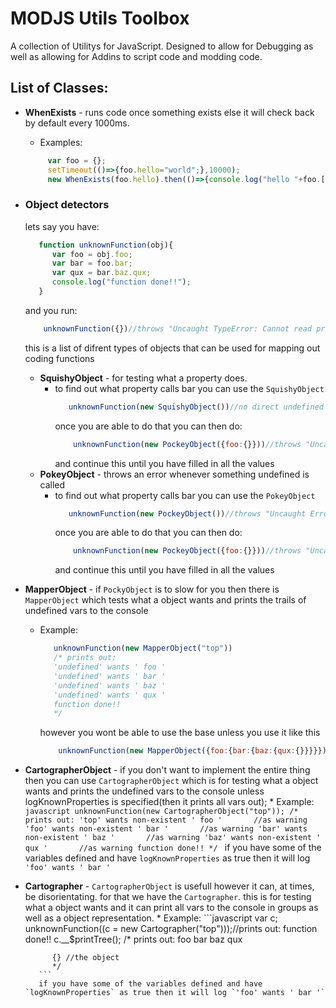 # MODJS Utils Toolbox
A collection of Utilitys for JavaScript. Designed to allow for Debugging as well as allowing for Addins to script code and modding code.

## List of Classes:
* **WhenExists** - runs code once something exists else it will check back by default every 1000ms.
    * Examples:
    ```javascript
         var foo = {}; 
         setTimeout(()=>{foo.hello="world";},10000); 
         new WhenExists(foo.hello).then(()=>{console.log("hello "+foo.["hello"])}); 
    ```
* ### Object detectors
   lets say you have:
   ```javascript
      function unknownFunction(obj){
         var foo = obj.foo;
         var bar = foo.bar;
         var qux = bar.baz.qux;
         console.log("function done!!");
      }
   ```
   and you run:
   ```javascript
       unknownFunction({})//throws "Uncaught TypeError: Cannot read property 'bar' of undefined"
   ```
   this is a list of difrent types of objects that can be used for mapping out coding functions
   * **SquishyObject** - for testing what a property does.
      * to find out what property calls bar you can use the `SquishyObject`
         ```javascript
            unknownFunction(new SquishyObject())//no direct undefined problems and prints out: function done!!
         ```
         once you are able to do that you can then do:
         ```javascript
             unknownFunction(new PockeyObject({foo:{}}))//throws "Uncaught Error: wants Property 'bar'"
         ```
         and continue this until you have filled in all the values
    * **PokeyObject** - throws an error whenever something undefined is called
      * to find out what property calls bar you can use the `PokeyObject`
         ```javascript
            unknownFunction(new PockeyObject())//throws "Uncaught Error: wants Property 'foo'"
         ```
         once you are able to do that you can then do:
         ```javascript
             unknownFunction(new PockeyObject({foo:{}}))//throws "Uncaught Error: wants Property 'bar'"
         ```
         and continue this until you have filled in all the values
 * **MapperObject** - if `PockyObject` is to slow for you then there is `MapperObject` which tests what a object wants and prints the trails of undefined vars to the console
      * Example:
         ```javascript
            unknownFunction(new MapperObject("top"))
            /* prints out:
            'undefined' wants ' foo '
            'undefined' wants ' bar '
            'undefined' wants ' baz '
            'undefined' wants ' qux '
            function done!!
            */
         ```
         however you wont be able to use the base unless you use it like this
         ```javascript
             unknownFunction(new MapperObject({foo:{bar:{baz:{qux:{}}}}}))//prints only: function done!!
         ```
* **CartographerObject** - if you don't want to implement the entire thing then you can use `CartographerObject` which is for testing what a object wants and prints the undefined vars to the console unless logKnownProperties is specified(then it prints all vars out);
      * Example:
         ```javascript
            unknownFunction(new CartographerObject("top"));
            /* prints out:
            'top' wants non-existent ' foo '       //as warning
            'foo' wants non-existent ' bar '       //as warning
            'bar' wants non-existent ' baz '       //as warning
            'baz' wants non-existent ' qux '       //as warning
            function done!!
            */
         ```
         if you have some of the variables defined and have `logKnownProperties` as true then it will log `'foo' wants ' bar '`

* **Cartographer** - `CartographerObject` is usefull however it can, at times, be disorientating. for that we have the `Cartographer`. this is for testing what a object wants and it can print all vars to the console in groups as well as a object representation.
      * Example:
         ```javascript
            var c;
            unknownFunction((c = new Cartographer("top")));//prints out: function done!!
            c.__$printTree(); /* prints out:
            foo
               bar
                  baz
                     qux
                        
            {} //the object
            */
         ```
         if you have some of the variables defined and have `logKnownProperties` as true then it will log `'foo' wants ' bar '`

